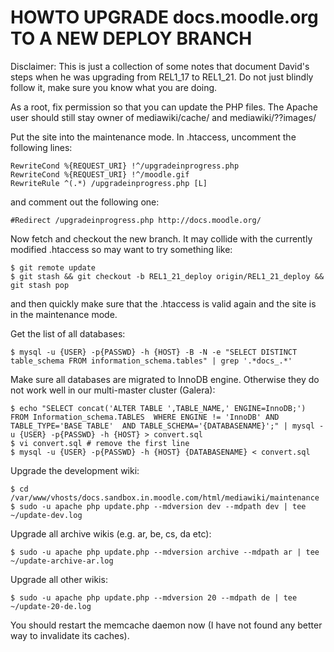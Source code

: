 HOWTO UPGRADE docs.moodle.org TO A NEW DEPLOY BRANCH
====================================================

Disclaimer: This is just a collection of some notes that document David's
steps when he was upgrading from REL1\_17 to REL1\_21. Do not just blindly
follow it, make sure you know what you are doing.

As a root, fix permission so that you can update the PHP files. The Apache
user should still stay owner of mediawiki/cache/ and mediawiki/??images/

Put the site into the maintenance mode. In .htaccess, uncomment the following
lines:

	RewriteCond %{REQUEST_URI} !^/upgradeinprogress.php
	RewriteCond %{REQUEST_URI} !^/moodle.gif
	RewriteRule ^(.*) /upgradeinprogress.php [L]

and comment out the following one:

	#Redirect /upgradeinprogress.php http://docs.moodle.org/

Now fetch and checkout the new branch. It may collide with the currently
modified .htaccess so may want to try something like:

	$ git remote update
	$ git stash && git checkout -b REL1_21_deploy origin/REL1_21_deploy && git stash pop

and then quickly make sure that the .htaccess is valid again and the site is
in the maintenance mode.

Get the list of all databases:

	$ mysql -u {USER} -p{PASSWD} -h {HOST} -B -N -e "SELECT DISTINCT table_schema FROM information_schema.tables" | grep '.*docs_.*'

Make sure all databases are migrated to InnoDB engine. Otherwise they do not work well in our
multi-master cluster (Galera):

	$ echo "SELECT concat('ALTER TABLE ',TABLE_NAME,' ENGINE=InnoDB;') FROM Information_schema.TABLES  WHERE ENGINE != 'InnoDB' AND TABLE_TYPE='BASE TABLE'  AND TABLE_SCHEMA='{DATABASENAME}';" | mysql -u {USER} -p{PASSWD} -h {HOST} > convert.sql
	$ vi convert.sql # remove the first line
	$ mysql -u {USER} -p{PASSWD} -h {HOST} {DATABASENAME} < convert.sql

Upgrade the development wiki:

	$ cd /var/www/vhosts/docs.sandbox.in.moodle.com/html/mediawiki/maintenance
	$ sudo -u apache php update.php --mdversion dev --mdpath dev | tee ~/update-dev.log

Upgrade all archive wikis (e.g. ar, be, cs, da etc):

	$ sudo -u apache php update.php --mdversion archive --mdpath ar | tee ~/update-archive-ar.log

Upgrade all other wikis:

	$ sudo -u apache php update.php --mdversion 20 --mdpath de | tee ~/update-20-de.log

You should restart the memcache daemon now (I have not found any better way to invalidate its caches).
